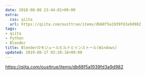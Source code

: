 ```yaml
---
date: 2018-08-08 23:44:01+09:00
extra:
  css: qiita
  url: https://qiita.com/ousttrue/items/db68f5a1939fd3a9d982
tags:
- qiita
- Python
- Blender
title: Blenderのモジュールビルドとインストール(Windows)
updated: 2019-08-17 03:28:18+09:00
---
```


<https://qiita.com/ousttrue/items/db68f5a1939fd3a9d982>
